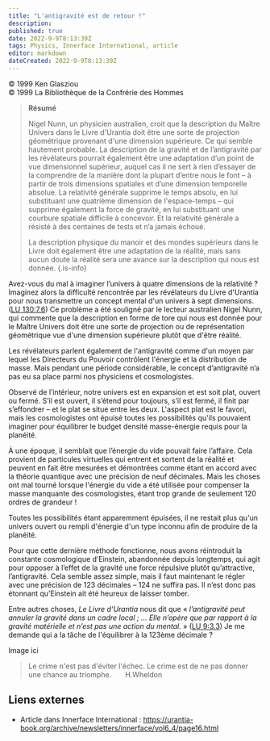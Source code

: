 ```yaml
---
title: "L'antigravité est de retour !"
description: 
published: true
date: 2022-9-9T8:13:39Z
tags: Physics, Innerface International, article
editor: markdown
dateCreated: 2022-9-9T8:13:39Z
---
```


<p class="v-card v-sheet theme--light gray lighten-3 px-2">© 1999 Ken Glasziou<br>© 1999 La Bibliothèque de la Confrérie des Hommes</p>



> **Résumé**
> 
> Nigel Nunn, un physicien australien, croit que la description du Maître Univers dans le Livre d'Urantia doit être une sorte de projection géométrique provenant d'une dimension supérieure. Ce qui semble hautement probable. La description de la gravité et de l’antigravité par les révélateurs pourrait également être une adaptation d’un point de vue dimensionnel supérieur, auquel cas il ne sert à rien d’essayer de la comprendre de la manière dont la plupart d’entre nous le font – à partir de trois dimensions spatiales et d’une dimension temporelle absolue. La relativité générale supprime le temps absolu, en lui substituant une quatrième dimension de l'espace-temps – qui supprime également la force de gravité, en lui substituant une courbure spatiale difficile à concevoir. Et la relativité générale a résisté à des centaines de tests et n’a jamais échoué.
> 
> La description physique du manoir et des mondes supérieurs dans le Livre doit également être une adaptation de la réalité, mais sans aucun doute la réalité sera une avance sur la description qui nous est donnée.
{.is-info}

Avez-vous du mal à imaginer l’univers à quatre dimensions de la relativité ? Imaginez alors la difficulté rencontrée par les révélateurs du Livre d'Urantia pour nous transmettre un concept mental d'un univers à sept dimensions. ([LU 130:7.6](/fr/The_Urantia_Book/130#p7_6)) Ce problème a été souligné par le lecteur australien Nigel Nunn, qui commente que la description en forme de tore qui nous est donnée pour le Maître Univers doit être une sorte de projection ou de représentation géométrique vue d'une dimension supérieure plutôt que d'être réalité.

Les révélateurs parlent également de l'antigravité comme d'un moyen par lequel les Directeurs du Pouvoir contrôlent l'énergie et la distribution de masse. Mais pendant une période considérable, le concept d’antigravité n’a pas eu sa place parmi nos physiciens et cosmologistes.

Observé de l’intérieur, notre univers est en expansion et est soit plat, ouvert ou fermé. S’il est ouvert, il s’étend pour toujours, s’il est fermé, il finit par s’effondrer – et le plat se situe entre les deux. L'aspect plat est le favori, mais les cosmologistes ont épuisé toutes les possibilités qu'ils pouvaient imaginer pour équilibrer le budget densité masse-énergie requis pour la planéité.

À une époque, il semblait que l’énergie du vide pouvait faire l’affaire. Cela provient de particules virtuelles qui entrent et sortent de la réalité et peuvent en fait être mesurées et démontrées comme étant en accord avec la théorie quantique avec une précision de neuf décimales. Mais les choses ont mal tourné lorsque l'énergie du vide a été utilisée pour compenser la masse manquante des cosmologistes, étant trop grande de seulement 120 ordres de grandeur !

Toutes les possibilités étant apparemment épuisées, il ne restait plus qu'un univers ouvert ou rempli d'énergie d'un type inconnu afin de produire de la planéité.

Pour que cette dernière méthode fonctionne, nous avons réintroduit la constante cosmologique d’Einstein, abandonnée depuis longtemps, qui agit pour opposer à l’effet de la gravité une force répulsive plutôt qu’attractive, l’antigravité. Cela semble assez simple, mais il faut maintenant le régler avec une précision de 123 décimales – 124 ne suffira pas. Il n’est donc pas étonnant qu’Einstein ait été heureux de laisser tomber.

Entre autres choses, _Le Livre d'Urantia_ nous dit que « _l’antigravité peut annuler la gravité dans un cadre local ; ... Elle n’opère que par rapport à la gravité matérielle et n’est pas une action du mental._ » ([LU 9:3.3](/fr/The_Urantia_Book/9#p3_3)) Je me demande qui a la tâche de l'équilibrer à la 123ème décimale ?

Image ici

> Le crime n'est pas d'éviter l'échec. Le crime est de ne pas donner une chance au triomphe.
> &nbsp; &nbsp; &nbsp; H.Wheldon

## Liens externes

- Article dans Innerface International : https://urantia-book.org/archive/newsletters/innerface/vol6_4/page16.html




